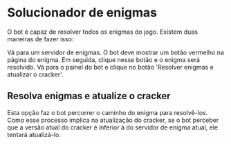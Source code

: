 # Solucionador de enigmas

O bot é capaz de resolver todos os enigmas do jogo. Existem duas maneiras de fazer isso:

Vá para um servidor de enigmas. O bot deve mostrar um botão vermelho na página do enigma. Em seguida, clique nesse botão e o enigma será resolvido.
Vá para o painel do bot e clique no botão 'Resolver enigmas e atualizar o cracker'.

## Resolva enigmas e atualize o cracker
Esta opção faz o bot percorrer o caminho do enigma para resolvê-los. Como esse processo implica na atualização do cracker, se o bot perceber que a versão atual do cracker é inferior à do servidor de enigma atual, ele tentará atualizá-lo.